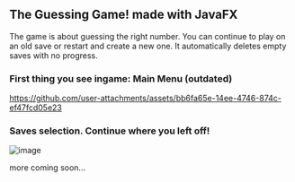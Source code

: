 ## The Guessing Game! made with JavaFX
The game is about guessing the right number.
You can continue to play on an old save or restart and create a new one.
It automatically deletes empty saves with no progress.

### First thing you see ingame: Main Menu (outdated)


https://github.com/user-attachments/assets/bb6fa65e-14ee-4746-874c-ef47fcd05e23



### Saves selection. Continue where you left off!
![image](https://github.com/user-attachments/assets/31714034-3b17-4c40-bdb9-ba010282faeb)

more coming soon...
